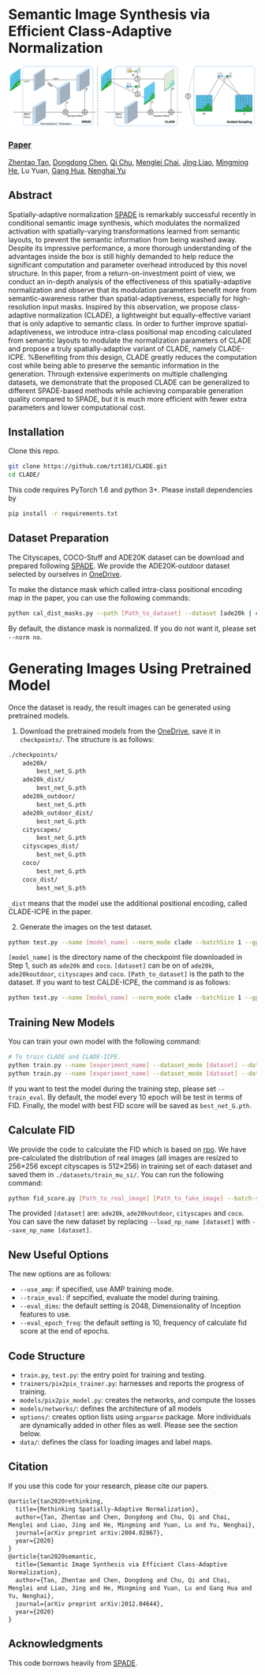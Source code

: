 # Semantic Image Synthesis via Efficient Class-Adaptive Normalization
![Architecture](docs/SPADE-CLADE.png)
### [Paper](https://arxiv.org/pdf/2012.04644.pdf)

[Zhentao Tan](https://scholar.google.com/citations?user=VCX7itEAAAAJ&hl=zh-CN&oi=ao), [Dongdong Chen](http://www.dongdongchen.bid/), [Qi Chu](https://scholar.google.com/citations?user=JZjOMdsAAAAJ&hl=en), [Menglei Chai](https://mlchai.com/), [Jing Liao](https://liaojing.github.io/html/index.html), [Mingming He](http://mingminghe.com/),  Lu Yuan, [Gang Hua](https://scholar.google.com/citations?user=7SgUlggAAAAJ&hl=zh-CN&oi=ao), [Nenghai Yu](https://scholar.google.com/citations?user=7620QAMAAAAJ&hl=zh-CN)

## Abstract
Spatially-adaptive normalization [SPADE](https://github.com/NVlabs/SPADE.git) is remarkably successful recently in conditional semantic image synthesis, which modulates the normalized activation with spatially-varying transformations learned from semantic layouts, to prevent the semantic information from being washed away. Despite its impressive performance, a more thorough understanding of the advantages inside the box is still highly demanded to help reduce the significant computation and parameter overhead introduced by this novel structure. In this paper, from a return-on-investment point of view, we conduct an in-depth analysis of the effectiveness of this spatially-adaptive normalization and observe that its modulation parameters benefit more from semantic-awareness rather than spatial-adaptiveness, especially for high-resolution input masks. Inspired by this observation, we propose class-adaptive normalization (CLADE), a lightweight but equally-effective variant that is only adaptive to semantic class. In order to further improve spatial-adaptiveness, we introduce intra-class positional map encoding calculated from semantic layouts to modulate the normalization parameters of CLADE and propose a truly spatially-adaptive variant of CLADE, namely CLADE-ICPE. %Benefiting from this design, CLADE greatly reduces the computation cost while being able to preserve the semantic information in the generation. Through extensive experiments on multiple challenging datasets, we demonstrate that the proposed CLADE can be generalized to different SPADE-based methods while achieving comparable generation quality compared to SPADE, but it is much more efficient with fewer extra parameters and lower computational cost.

## Installation

Clone this repo.
```bash
git clone https://github.com/tzt101/CLADE.git
cd CLADE/
```

This code requires PyTorch 1.6 and python 3+. Please install dependencies by
```bash
pip install -r requirements.txt
```

## Dataset Preparation

The Cityscapes, COCO-Stuff and ADE20K dataset can be download and prepared following [SPADE](https://github.com/NVlabs/SPADE.git). We provide the ADE20K-outdoor dataset selected by ourselves in [OneDrive](https://mailustceducn-my.sharepoint.com/:u:/g/personal/tzt_mail_ustc_edu_cn/ERJWBXyAZW1FrJ0sXWQxm0cBjdqN3kgJXOtSuqRBTSktUw?e=fHuPrV).

To make the distance mask which called intra-class positional encoding map in the paper, you can use the following commands:
```bash
python cal_dist_masks.py --path [Path_to_dataset] --dataset [ade20k | coco | cityscapes]
```
By default, the distance mask is normalized. If you do not want it, please set `--norm no`.

# Generating Images Using Pretrained Model

Once the dataset is ready, the result images can be generated using pretrained models.

1. Download the pretrained models from the [OneDrive](https://mailustceducn-my.sharepoint.com/:u:/g/personal/tzt_mail_ustc_edu_cn/EU8LC9ElEmRIqpe__0GrD0gBRDKERkK6q-J-oI9k8GxHGA?e=tQ6zk4), save it in `checkpoints/`. The structure is as follows:
```bash
./checkpoints/
    ade20k/
        best_net_G.pth
    ade20k_dist/
        best_net_G.pth
    ade20k_outdoor/
        best_net_G.pth
    ade20k_outdoor_dist/
        best_net_G.pth
    cityscapes/
        best_net_G.pth
    cityscapes_dist/
        best_net_G.pth
    coco/
        best_net_G.pth
    coco_dist/
        best_net_G.pth
```
`_dist` means that the model use the additional positional encoding, called CLADE-ICPE in the paper.

2. Generate the images on the test dataset.
```bash
python test.py --name [model_name] --norm_mode clade --batchSize 1 --gpu_ids 0 --which_epoch best --dataset_mode [dataset] --dataroot [Path_to_dataset]
```
`[model_name]` is the directory name of the checkpoint file downloaded in Step 1, such as `ade20k` and `coco`. `[dataset]` can be on of `ade20k`, `ade20koutdoor`, `cityscapes` and `coco`. `[Path_to_dataset]` is the path to the dataset. If you want to test CALDE-ICPE, the command is as follows:
```bash
python test.py --name [model_name] --norm_mode clade --batchSize 1 --gpu_ids 0 --which_epoch best --dataset_mode [dataset] --dataroot [Path_to_dataset] --add_dist
```

## Training New Models

You can train your own model with the following command:
```bash
# To train CLADE and CLADE-ICPE.
python train.py --name [experiment_name] --dataset_mode [dataset] --dataroot [Path_to_dataset]
python train.py --name [experiment_name] --dataset_mode [dataset] --dataroot [Path_to_dataset] --add_dist
```
If you want to test the model during the training step, please set `--train_eval`. By default, the model every 10 epoch will be test in terms of FID. Finally, the model with best FID score will be saved as `best_net_G.pth`.

## Calculate FID 

We provide the code to calculate the FID which is based on [rpo](https://github.com/mseitzer/pytorch-fid.git). We have pre-calculated the distribution of real images (all images are resized to 256×256 except cityscapes is 512×256) in training set of each dataset and saved them in `./datasets/train_mu_si/`. You can run the following command:
```bash
python fid_score.py [Path_to_real_image] [Path_to_fake_image] --batch-size 1 --gpu 0 --load_np_name [dataset] --resize [Size]
```
The provided `[dataset]` are: `ade20k`, `ade20koutdoor`, `cityscapes` and `coco`. You can save the new dataset by replacing `--load_np_name [dataset]` with `--save_np_name [dataset]`.

## New Useful Options 

The new options are as follows:
- `--use_amp`: if specified, use AMP training mode.
- `--train_eval`: if sepcified, evaluate the model during training.
- `--eval_dims`: the default setting is 2048, Dimensionality of Inception features to use.
- `--eval_epoch_freq`: the default setting is 10, frequency of calculate fid score at the end of epochs.

## Code Structure

- `train.py`, `test.py`: the entry point for training and testing.
- `trainers/pix2pix_trainer.py`: harnesses and reports the progress of training.
- `models/pix2pix_model.py`: creates the networks, and compute the losses
- `models/networks/`: defines the architecture of all models
- `options/`: creates option lists using `argparse` package. More individuals are dynamically added in other files as well. Please see the section below.
- `data/`: defines the class for loading images and label maps.

## Citation
If you use this code for your research, please cite our papers.
```
@article{tan2020rethinking,
  title={Rethinking Spatially-Adaptive Normalization},
  author={Tan, Zhentao and Chen, Dongdong and Chu, Qi and Chai, Menglei and Liao, Jing and He, Mingming and Yuan, Lu and Yu, Nenghai},
  journal={arXiv preprint arXiv:2004.02867},
  year={2020}
}
@article{tan2020semantic,
  title={Semantic Image Synthesis via Efficient Class-Adaptive Normalization},
  author={Tan, Zhentao and Chen, Dongdong and Chu, Qi and Chai, Menglei and Liao, Jing and He, Mingming and Yuan, Lu and Gang Hua and Yu, Nenghai},
  journal={arXiv preprint arXiv:2012.04644},
  year={2020}
}
```

## Acknowledgments
This code borrows heavily from [SPADE](https://github.com/NVlabs/SPADE.git). 

